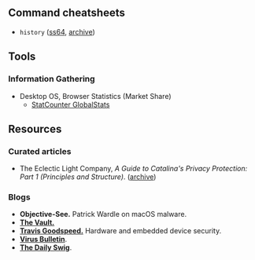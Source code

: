 ## Command cheatsheets

- `history` ([ss64](https://ss64.com/bash/history.html), [archive](https://archive.is/438Iu))

## Tools

### Information Gathering
- Desktop OS, Browser Statistics (Market Share)
  - [StatCounter GlobalStats](https://gs.statcounter.com/macos-version-market-share/desktop/worldwide)

## Resources

### Curated articles
- The Eclectic Light Company, _A Guide to Catalina's Privacy Protection: Part 1 (Principles and Structure)_. ([archive](https://archive.is/T2P52))

### Blogs
- **Objective-See.** Patrick Wardle on macOS malware.
- [**The Vault.**](https://swapcontext.blogspot.com)
- [**Travis Goodspeed.**](https://travisgoodspeed.blogspot.com) Hardware and embedded device security.
- [**Virus Bulletin**](https://www.virusbulletin.com/).
- [**The Daily Swig**](https://portswigger.net/daily-swig).
